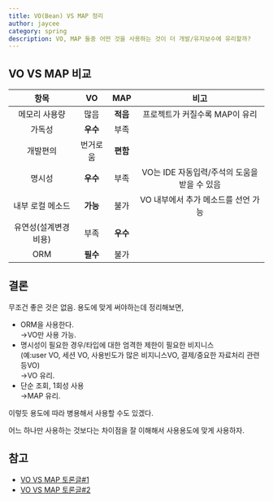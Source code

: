 ```yaml
---
title: VO(Bean) VS MAP 정리
author: jaycee
category: spring
description: VO, MAP 둘중 어떤 것을 사용하는 것이 더 개발/유지보수에 유리할까?
---
```


## VO VS MAP 비교

항목 | VO | MAP | 비고
:-----: | :-----: | :-----: | :-----:
메모리 사용량 | 많음 | **적음** | 프로젝트가 커질수록 MAP이 유리
가독성 | **우수** | 부족 |
개발편의 | 번거로움 | **편함** |
명시성 | **우수** | 부족 | VO는 IDE 자동입력/주석의 도움을 받을 수 있음
내부 로컬 메소드 | **가능** | 불가 | VO 내부에서 추가 메소드를 선언 가능
유연성(설계변경비용) | 부족 | **우수** |
ORM | **필수** | 불가 |

## 결론
무조건 좋은 것은 없음. 용도에 맞게 써야하는데 정리해보면,

- ORM을 사용한다.  
  →VO만 사용 가능.
- 명시성이 필요한 경우/타입에 대한 엄격한 제한이 필요한 비지니스  
(예:user VO, 세션 VO, 사용빈도가 많은 비지니스VO, 결제/중요한 자료처리 관련 등VO)  
  →VO 유리.
- 단순 조회, 1회성 사용  
  →MAP 유리.

이렇듯 용도에 따라 병용해서 사용할 수도 있겠다.

어느 하나만 사용하는 것보다는 차이점을 잘 이해해서 사용용도에 맞게 사용하자.

## 참고
- <a href="https://okky.kr/article/275461?note=937659" target="_blank">VO VS MAP 토론글#1</a>
- <a href="https://okky.kr/article/197200" target="_blank">VO VS MAP 토론글#2</a>

